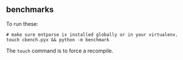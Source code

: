 ## benchmarks

To run these:

```
# make sure entparse is installed globally or in your virtualenv.
touch cbench.pyx && python -m benchmark
```

The `touch` command is to force a recompile.
